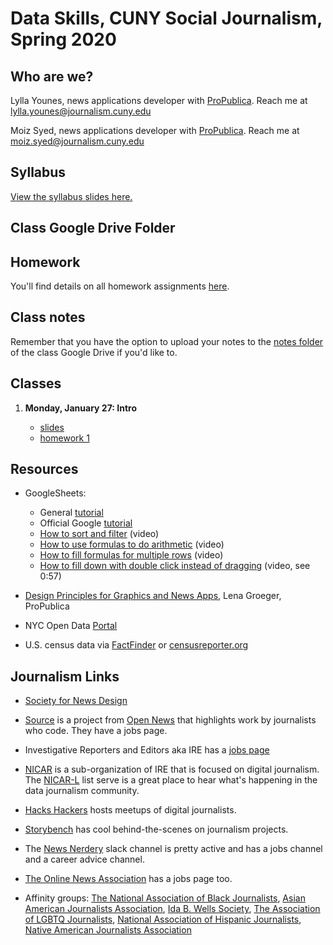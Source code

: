 # Data Skills, CUNY Social Journalism, Spring 2020

## Who are we?
Lylla Younes, news applications developer with [ProPublica](https://propublica.org). Reach me at lylla.younes@journalism.cuny.edu

Moiz Syed, news applications developer with [ProPublica](https://propublica.org). Reach me at
moiz.syed@journalism.cuny.edu

## Syllabus
[View the syllabus slides here.](https://docs.google.com/document/d/16wPwjxh24eS4Rc6Qkr9Uvz3ZYy3K4vqDErlMJUArd5M/edit?usp=sharing)

## Class Google Drive Folder


## Homework
You'll find details on all homework assignments [here](https://drive.google.com/drive/folders/12jLXBx0nIaFoZ1SwMELVgX2pDd0rvKv_?usp=sharing).

## Class notes
Remember that you have the option to upload your notes to the [notes folder](https://drive.google.com/drive/folders/1mvTyzZaxYVgotBusw9S7ivgjbanZvi8g?usp=sharing) of the class Google Drive if you'd like to.


## Classes
1. **Monday, January 27: Intro** 

	* [slides](https://docs.google.com/presentation/d/1wrCd2-oADXHgM0mgXoWSzt1_TIdes6OJKp_Mm3ZSksE/edit?usp=sharing)
	* [homework 1](https://docs.google.com/document/d/1Z2mofzEHnra1WO045BS2eLb6RI91jfoSIjagBqWI3Vc/edit?usp=sharing)


	
## Resources

* GoogleSheets: 
	* General [tutorial](https://training.npr.org/visual/what-to-do-with-a-big-pile-of-data/)
	* Official Google [tutorial](https://gsuite.google.com/learning-center/products/sheets/get-started/)
	* [How to sort and filter](https://www.youtube.com/watch?v=2AHSkCUgyB4) (video) 
	* [How to use formulas to do arithmetic](https://www.youtube.com/watch?v=A6MmdLR3VK0&vl=en) (video)
	* [How to fill formulas for multiple rows](https://www.youtube.com/watch?v=UCwRPrl2azw) (video)
	* [How to fill down with double click instead of dragging](https://youtu.be/2-QJD7GADSM?t=47) (video, see 0:57)

* [Design Principles for Graphics and News Apps](https://www.propublica.org/nerds/design-principles-for-news-apps-graphics), Lena Groeger, ProPublica

* NYC Open Data [Portal](https://opendata.cityofnewyork.us/)

* U.S. census data via [FactFinder](https://factfinder.census.gov/faces/nav/jsf/pages/index.xhtml) or [censusreporter.org](https://censusreporter.org/)


## Journalism Links

* [Society for News Design](https://www.snd.org/)

* [Source](https://source.opennews.org/) is a project from [Open News](https://opennews.org/) that highlights work by journalists who code. They have a jobs page.

* Investigative Reporters and Editors aka IRE has a [jobs page](https://www.ire.org/jobs)

* [NICAR](https://www.ire.org/nicar/) is a sub-organization of IRE that is focused on  digital journalism. The [NICAR-L](https://www.ire.org/resource-center/listservs/subscribe-nicar-l/) list serve is a great place to hear what's happening in the data journalism community.

* [Hacks Hackers](https://hackshackers.com/) hosts meetups of digital journalists.

* [Storybench](http://www.storybench.org/) has cool behind-the-scenes on journalism projects.

* The [News Nerdery](http://newsnerdery.org/) slack channel is pretty active and has a jobs channel and a career advice channel.

* [The Online News Association](https://journalists.org/) has a jobs page too.

* Affinity groups: [The National Association of Black Journalists](http://www.nabj.org/), [Asian American Journalists Association](https://www.aaja.org/), [Ida B. Wells Society](http://idabwellssociety.org/), [The Association of LGBTQ Journalists](http://www.nlgja.org/), [National Association of Hispanic Journalists](http://www.nahj.org/), [Native American Journalists Association](http://www.naja.com/)
